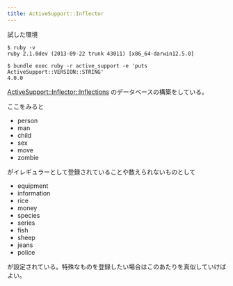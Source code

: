 ```yaml
---
title: ActiveSupport::Inflector
---
```



試した環境

```
$ ruby -v
ruby 2.1.0dev (2013-09-22 trunk 43011) [x86_64-darwin12.5.0]
```

```
$ bundle exec ruby -r active_support -e 'puts ActiveSupport::VERSION::STRING'
4.0.0
```

[ActiveSupport::Inflector::Inflections](/active_support/inflector/) のデータベースの構築をしている。

ここをみると

* person
* man
* child
* sex
* move
* zombie

がイレギュラーとして登録されていることや数えられないものとして

* equipment
* information
* rice
* money
* species
* series
* fish
* sheep
* jeans
* police

が設定されている。特殊なものを登録したい場合はこのあたりを真似していけばよい。
